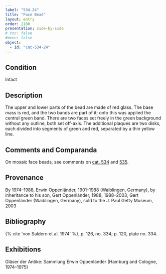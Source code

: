 ```yaml
---
label: "534.24"
title: "Face Bead"
layout: entry
order: 2180
presentation: side-by-side
# toc: false
#menu: false 
object:
  - id: "cat-534-24"
---
```


## Condition

Intact

## Description

The upper and lower parts of the bead are made of red glass. The base mass is red, and the two bands are part of it; onto this was applied the central green band. There are two faces set freely in the green background without any outline, both set off-axis. The additional plaques are two disks, each divided into segments of green and red, separated by a thin yellow line.

## Comments and Comparanda

On mosaic face beads, see comments on [cat. 534](/catalogue/cat-534) and [535](/catalogue/cat-535).

## Provenance

By 1974–1988, Erwin Oppenländer, 1901–1988 (Waiblingen, Germany), by inheritance to his son, Gert Oppenländer, 1988; 1988–2003, Gert Oppenländer (Waiblingen, Germany), sold to the J. Paul Getty Museum, 2003

## Bibliography

{% cite 'von Saldern et al. 1974' %}, p. 126, no. 334; p. 120, plate no. 334.

## Exhibitions

Gläser der Antike: Sammlung Erwin Oppenländer (Hamburg and Cologne, 1974–1975)